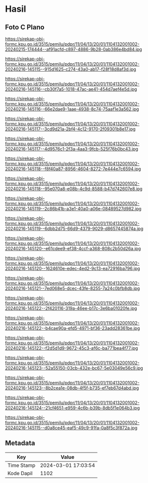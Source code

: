 # Hasil

## Foto C Plano

https://sirekap-obj-formc.kpu.go.id/3515/pemilu/pdpr/11/04/13/20/01/1104132001002-20240215-174444--af91acfd-c897-4886-9b28-0ab386e4bd84.jpg

https://sirekap-obj-formc.kpu.go.id/3515/pemilu/pdpr/11/04/13/20/01/1104132001002-20240216-145115--915d1625-c274-43a0-ab17-f28f18d8af3d.jpg

https://sirekap-obj-formc.kpu.go.id/3515/pemilu/pdpr/11/04/13/20/01/1104132001002-20240216-145116--cb30f7a5-1018-47ac-ae41-454d7aef4e5d.jpg

https://sirekap-obj-formc.kpu.go.id/3515/pemilu/pdpr/11/04/13/20/01/1104132001002-20240216-145116--66e2dae9-1aae-4938-8c74-75aaf1e3a562.jpg

https://sirekap-obj-formc.kpu.go.id/3515/pemilu/pdpr/11/04/13/20/01/1104132001002-20240216-145117--3cd9d21a-2bf4-4c12-9170-2f09301b8e17.jpg

https://sirekap-obj-formc.kpu.go.id/3515/pemilu/pdpr/11/04/13/20/01/1104132001002-20240216-145117--4d9576c1-2f3a-4aa3-9fcb-525f76b0bc43.jpg

https://sirekap-obj-formc.kpu.go.id/3515/pemilu/pdpr/11/04/13/20/01/1104132001002-20240216-145118--f8f40a87-8956-4604-8272-7e444e7c6594.jpg

https://sirekap-obj-formc.kpu.go.id/3515/pemilu/pdpr/11/04/13/20/01/1104132001002-20240216-145118--95e070a8-e08b-4c9d-8588-b47d742607e8.jpg

https://sirekap-obj-formc.kpu.go.id/3515/pemilu/pdpr/11/04/13/20/01/1104132001002-20240216-145119--2c86b41b-a3e1-40a0-a06e-08489527d982.jpg

https://sirekap-obj-formc.kpu.go.id/3515/pemilu/pdpr/11/04/13/20/01/1104132001002-20240216-145119--6dbb2d75-66d9-4379-9029-d8657445874a.jpg

https://sirekap-obj-formc.kpu.go.id/3515/pemilu/pdpr/11/04/13/20/01/1104132001002-20240216-145120--e61cdee9-ef38-4ccf-a368-808c2b50d26a.jpg

https://sirekap-obj-formc.kpu.go.id/3515/pemilu/pdpr/11/04/13/20/01/1104132001002-20240216-145120--1624610e-edec-4ed2-9c13-ea72916ba796.jpg

https://sirekap-obj-formc.kpu.go.id/3515/pemilu/pdpr/11/04/13/20/01/1104132001002-20240216-145121--7ed068e5-dcec-43fe-8255-7a24c0bfb8db.jpg

https://sirekap-obj-formc.kpu.go.id/3515/pemilu/pdpr/11/04/13/20/01/1104132001002-20240216-145122--2f420116-319a-46ee-b17c-3e6ba01020fe.jpg

https://sirekap-obj-formc.kpu.go.id/3515/pemilu/pdpr/11/04/13/20/01/1104132001002-20240216-145122--b4cae90a-efd5-4971-bf36-23add28361be.jpg

https://sirekap-obj-formc.kpu.go.id/3515/pemilu/pdpr/11/04/13/20/01/1104132001002-20240216-145122--f2d5d1d9-9672-45c3-af6c-ba771bea4f77.jpg

https://sirekap-obj-formc.kpu.go.id/3515/pemilu/pdpr/11/04/13/20/01/1104132001002-20240216-145123--52a55150-03cb-432e-bc67-5e03049e56c9.jpg

https://sirekap-obj-formc.kpu.go.id/3515/pemilu/pdpr/11/04/13/20/01/1104132001002-20240216-145123--8b2cea1e-08db-4f5f-b735-ef7eb67d4abd.jpg

https://sirekap-obj-formc.kpu.go.id/3515/pemilu/pdpr/11/04/13/20/01/1104132001002-20240216-145124--21cf4651-e959-4c6b-b39b-8db5f1e064b3.jpg

https://sirekap-obj-formc.kpu.go.id/3515/pemilu/pdpr/11/04/13/20/01/1104132001002-20240216-145115--d0a8ce45-eaf5-49c9-91fa-0a8f5c3f872a.jpg


## Metadata

| Key        | Value               |
| ---------- | ------------------- |
| Time Stamp | 2024-03-01 17:03:54 |
| Kode Dapil | 1102                |



